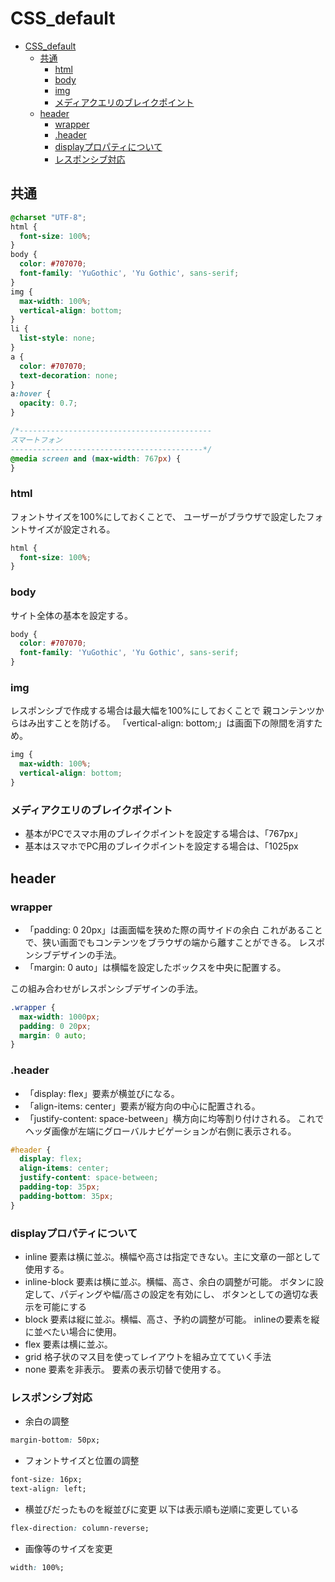 # CSS_default

- [CSS\_default](#css_default)
  - [共通](#共通)
    - [html](#html)
    - [body](#body)
    - [img](#img)
    - [メディアクエリのブレイクポイント](#メディアクエリのブレイクポイント)
  - [header](#header)
    - [wrapper](#wrapper)
    - [.header](#header-1)
    - [displayプロパティについて](#displayプロパティについて)
    - [レスポンシブ対応](#レスポンシブ対応)


## 共通
```css
@charset "UTF-8";
html {
  font-size: 100%;
}
body {
  color: #707070;
  font-family: 'YuGothic', 'Yu Gothic', sans-serif;
}
img {
  max-width: 100%;
  vertical-align: bottom;
}
li {
  list-style: none;
}
a {
  color: #707070;
  text-decoration: none;
}
a:hover {
  opacity: 0.7;
}

/*-------------------------------------------
スマートフォン
-------------------------------------------*/
@media screen and (max-width: 767px) {
}
```

### html
フォントサイズを100%にしておくことで、
ユーザーがブラウザで設定したフォントサイズが設定される。
```css
html {
  font-size: 100%;
}
```


### body
サイト全体の基本を設定する。
```css
body {
  color: #707070;
  font-family: 'YuGothic', 'Yu Gothic', sans-serif;
}
```

### img
レスポンシブで作成する場合は最大幅を100%にしておくことで
親コンテンツからはみ出すことを防げる。
「vertical-align: bottom;」は画面下の隙間を消すため。
```css
img {
  max-width: 100%;
  vertical-align: bottom;
}
```

### メディアクエリのブレイクポイント
- 基本がPCでスマホ用のブレイクポイントを設定する場合は、「767px」
- 基本はスマホでPC用のブレイクポイントを設定する場合は、「1025px

## header

### wrapper
- 「padding: 0 20px」は画面幅を狭めた際の両サイドの余白
これがあることで、狭い画面でもコンテンツをブラウザの端から離すことができる。
レスポンシブデザインの手法。
- 「margin: 0 auto」は横幅を設定したボックスを中央に配置する。

この組み合わせがレスポンシブデザインの手法。
```css
.wrapper {
  max-width: 1000px;
  padding: 0 20px;
  margin: 0 auto;
}
```

### .header

- 「display: flex」要素が横並びになる。
- 「align-items: center」要素が縦方向の中心に配置される。
- 「justify-content: space-between」横方向に均等割り付けされる。
これでヘッダ画像が左端にグローバルナビゲーションが右側に表示される。

```css
#header {
  display: flex;
  align-items: center;
  justify-content: space-between;
  padding-top: 35px;
  padding-bottom: 35px;
}
```

### displayプロパティについて
- inline
要素は横に並ぶ。横幅や高さは指定できない。主に文章の一部として使用する。
- inline-block
要素は横に並ぶ。横幅、高さ、余白の調整が可能。
ボタンに設定して、パディングや幅/高さの設定を有効にし、
ボタンとしての適切な表示を可能にする
- block
要素は縦に並ぶ。横幅、高さ、予約の調整が可能。
inlineの要素を縦に並べたい場合に使用。
- flex
要素は横に並ぶ。
- grid
格子状のマス目を使ってレイアウトを組み立てていく手法
- none
要素を非表示。
要素の表示切替で使用する。

### レスポンシブ対応
- 余白の調整
```css
margin-bottom: 50px;
```

- フォントサイズと位置の調整
```css
font-size: 16px;
text-align: left;
```

- 横並びだったものを縦並びに変更
以下は表示順も逆順に変更している
```css
flex-direction: column-reverse;
```

- 画像等のサイズを変更
```css
width: 100%;
```


